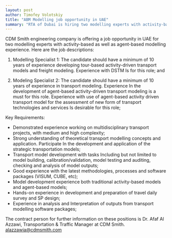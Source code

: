 ```yaml
---
layout: post
author: Timofey Volotskiy
title: "ABM Modelling job opportunity in UAE"
summary: "RTA of Dubai is hiring two modelling experts with activity-based as well as agent-based modelling experience"
---
```


CDM Smith engineering company is offering a job opportunity in UAE for two modelling experts with activity-based as well as agent-based modelling experience. Here are the job descriptions:

1. Modelling Specialist 1: The candidate should have a minimum of 10 years of experience developing tour-based activity-driven transport models and freight modeling. Experience with DSTM Is for this role; and

2. Modeling Specialist 2: The candidate should have a minimum of 10 years of experience in transport modeling. Experience In the development of agent-based activity-driven transport modeling is a must for this role. Experience with use of agent-based activity driven transport model for the assessment of new form of transport technologies and services Is desirable for this role;

Key Requirements:

* Demonstrated experience working on multidisciplinary transport projects, with medium and high complexity;
* Strong understanding of theoretical transport modelling concepts and application. Participate In the development and application of the strategic transportation models;
* Transport model development with tasks Including but not limited to model building, calibration/validation, model testing and auditing, checking and analysis of model outputs;
* Good experience with the latest methodologies, processes and software packages (VISUM, CUBE, etc);
* Model development experience both traditional activity-based models and agent-based models;
* Hands-on experience in development and preparation of travel daily survey and SP design;
* Experience in analysis and Interpretation of outputs from transport modelling software packages; 

The contract person for further information on these positions is Dr. Afaf Al Azzawi, Transportation & Traffic Manager at CDM Smith.
alazzawia@cdmsmith.com
